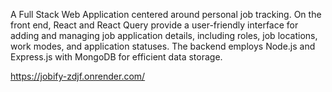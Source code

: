 A Full Stack Web Application centered around personal job tracking. On the front end, React and React Query provide a user-friendly interface for adding and managing job application details, including roles, job locations, work modes, and application statuses. The backend employs Node.js and Express.js with MongoDB for efficient data storage.

https://jobify-zdjf.onrender.com/
